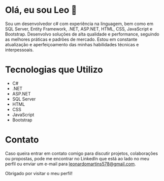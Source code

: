 # Olá, eu sou Leo 👋

Sou um desenvolvedor c# com experiência na linguagem, bem como em SQL Server, Entity Framework, .NET, ASP.NET, HTML, CSS, JavaScript e Bootstrap. Desenvolvo soluções de alta qualidade e performance, seguindo as melhores práticas e padrões de mercado. Estou em constante atualização e aperfeiçoamento das minhas habilidades técnicas e interpessoais.

# Tecnologias que Utilizo 

- C#
- .NET
- ASP.NET
- SQL Server
- HTML
- CSS
- JavaScript
- Bootstrap

# Contato 

Caso queira entrar em contato comigo para discutir projetos, colaborações ou propostas, pode me encontrar no LinkedIn que está ao lado no meu perfil ou enviar um e-mail para leonardomartins578@gmail.com.

Obrigado por visitar o meu perfil!
